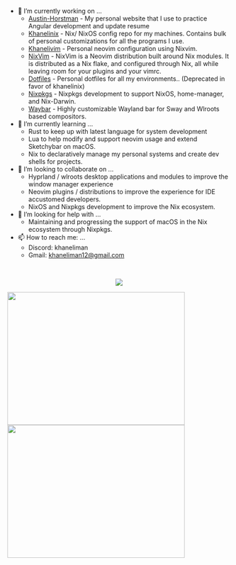 
<!-- <a href="https://wakatime.com"><img align="center" width="400" height="300" src="https://wakatime.com/share/@khaneliman/ad3270aa-4318-414e-af2f-18086b427ad0.png" /></a>
<a href="https://wakatime.com"><img align="center" width="400" height="300" src="https://wakatime.com/share/@khaneliman/8372c5cc-6079-4014-93e9-9b943eeb4278.png" /></a>
<a href="https://wakatime.com"><img align="center" width="400" height="300" src="https://wakatime.com/share/@khaneliman/c2b40c61-06ac-4d96-8d5e-8e41b7692165.png" /></a>
<a href="https://wakatime.com"><img align="center" width="400" height="300" src="https://wakatime.com/share/@khaneliman/9eb25c09-864f-4da4-b755-791ff6fe35b2.png" /></a> -->

- 🔭 I’m currently working on ...
  - [Austin-Horstman](https://github.com/khaneliman/Austin-Horstman) - My personal website that I use to practice Angular development and update resume
  - [Khanelinix](https://github.com/khaneliman/khanelinix) - Nix/ NixOS config repo for my machines. Contains bulk of personal customizations for all the programs I use.
  - [Khanelivim](https://github.com/khaneliman/khanelivim) - Personal neovim configuration using Nixvim.
  - [NixVim](https://github.com/nix-community/nixvim) - NixVim is a Neovim distribution built around Nix modules. It is distributed as a Nix flake, and configured through Nix, all while leaving room for your plugins and your vimrc.
  - [Dotfiles](https://github.com/khaneliman/dotfiles) - Personal dotfiles for all my environments.. (Deprecated in favor of khanelinix)
  - [Nixpkgs](https://github.com/NixOS/Nixpkgs) - Nixpkgs development to support NixOS, home-manager, and Nix-Darwin.
  - [Waybar](https://github.com/Alexays/Waybar) - Highly customizable Wayland bar for Sway and Wlroots based compositors.
- 🌱 I’m currently learning ...
  - Rust to keep up with latest language for system development
  - Lua to help modify and support neovim usage and extend Sketchybar on macOS.
  - Nix to declaratively manage my personal systems and create dev shells for projects. 
- 👯 I’m looking to collaborate on ...
  - Hyprland / wlroots desktop applications and modules to improve the window manager experience
  - Neovim plugins / distributions to improve the experience for IDE accustomed developers.
  - NixOS and Nixpkgs development to improve the Nix ecosystem.
- 🤔 I’m looking for help with ...
  - Maintaining and progressing the support of macOS in the Nix ecosystem through Nixpkgs. 
- 📫 How to reach me: ...
  - Discord: khaneliman
  - Gmail: khaneliman12@gmail.com  

<br/>
<p align="center"><a href="https://github.com/anuraghazra/github-readme-stats">
  <img align="center" src="https://github-readme-stats.vercel.app/api?username=khaneliman&show_icons=true&theme=transparent" />
</a></p>

<a href="https://github.com/anuraghazra/github-readme-stats">
  <img align="center" width="400" height="300" src="https://github-readme-stats.vercel.app/api/top-langs/?username=khaneliman&theme=transparent" />
</a>
<a href="https://github.com/anuraghazra/github-readme-stats">
  <img align="center" width="400" height="300" src="https://github-readme-stats.vercel.app/api/wakatime?username=@khaneliman&theme=transparent" />
</a>
